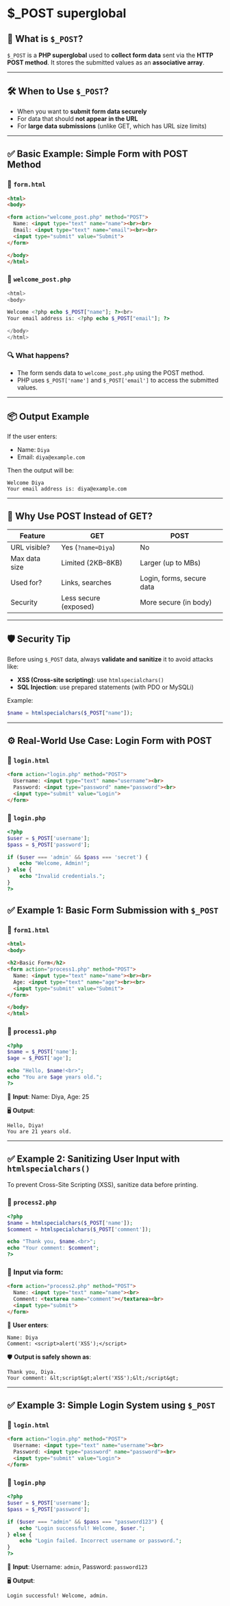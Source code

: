 # $_POST superglobal

## 🧾 What is `$_POST`?

`$_POST` is a **PHP superglobal** used to **collect form data** sent via the **HTTP POST method**. It stores the submitted values as an **associative array**.

---

## 🛠️ When to Use `$_POST`?

- When you want to **submit form data securely**
- For data that should **not appear in the URL**
- For **large data submissions** (unlike GET, which has URL size limits)

---

## ✅ Basic Example: Simple Form with POST Method

### 📄 `form.html`

```html
<html>
<body>

<form action="welcome_post.php" method="POST">
  Name: <input type="text" name="name"><br><br>
  Email: <input type="text" name="email"><br><br>
  <input type="submit" value="Submit">
</form>

</body>
</html>

```

### 📄 `welcome_post.php`

```php
<html>
<body>

Welcome <?php echo $_POST["name"]; ?><br>
Your email address is: <?php echo $_POST["email"]; ?>

</body>
</html>

```

### 🔍 What happens?

- The form sends data to `welcome_post.php` using the POST method.
- PHP uses `$_POST['name']` and `$_POST['email']` to access the submitted values.

---

## 📦 Output Example

If the user enters:

- Name: `Diya`
- Email: `diya@example.com`

Then the output will be:

```
Welcome Diya
Your email address is: diya@example.com

```

---

## 🔐 Why Use POST Instead of GET?

| Feature | GET | POST |
| --- | --- | --- |
| URL visible? | Yes (`?name=Diya`) | No |
| Max data size | Limited (2KB–8KB) | Larger (up to MBs) |
| Used for? | Links, searches | Login, forms, secure data |
| Security | Less secure (exposed) | More secure (in body) |

---

## 🛡️ Security Tip

Before using `$_POST` data, always **validate and sanitize** it to avoid attacks like:

- **XSS (Cross-site scripting)**: use `htmlspecialchars()`
- **SQL Injection**: use prepared statements (with PDO or MySQLi)

Example:

```php
$name = htmlspecialchars($_POST["name"]);

```

---

## ⚙️ Real-World Use Case: Login Form with POST

### 📄 `login.html`

```html
<form action="login.php" method="POST">
  Username: <input type="text" name="username"><br>
  Password: <input type="password" name="password"><br>
  <input type="submit" value="Login">
</form>

```

### 📄 `login.php`

```php
<?php
$user = $_POST['username'];
$pass = $_POST['password'];

if ($user === 'admin' && $pass === 'secret') {
    echo "Welcome, Admin!";
} else {
    echo "Invalid credentials.";
}
?>

```

## ✅ **Example 1: Basic Form Submission with `$_POST`**

### 📄 `form1.html`

```html
<html>
<body>

<h2>Basic Form</h2>
<form action="process1.php" method="POST">
  Name: <input type="text" name="name"><br><br>
  Age: <input type="text" name="age"><br><br>
  <input type="submit" value="Submit">
</form>

</body>
</html>

```

### 📄 `process1.php`

```php
<?php
$name = $_POST['name'];
$age = $_POST['age'];

echo "Hello, $name!<br>";
echo "You are $age years old.";
?>

```

🧪 **Input**: Name: Diya, Age: 25

🖥️ **Output**:

```
Hello, Diya!
You are 21 years old.

```

---

## ✅ **Example 2: Sanitizing User Input with `htmlspecialchars()`**

To prevent Cross-Site Scripting (XSS), sanitize data before printing.

### 📄 `process2.php`

```php
<?php
$name = htmlspecialchars($_POST['name']);
$comment = htmlspecialchars($_POST['comment']);

echo "Thank you, $name.<br>";
echo "Your comment: $comment";
?>

```

### 🧪 Input via form:

```html
<form action="process2.php" method="POST">
  Name: <input type="text" name="name"><br>
  Comment: <textarea name="comment"></textarea><br>
  <input type="submit">
</form>

```

🧪 **User enters**:

```
Name: Diya
Comment: <script>alert('XSS');</script>

```

🛡️ **Output is safely shown as**:

```
Thank you, Diya.
Your comment: &lt;script&gt;alert('XSS');&lt;/script&gt;

```

---

## ✅ **Example 3: Simple Login System using `$_POST`**

### 📄 `login.html`

```html
<form action="login.php" method="POST">
  Username: <input type="text" name="username"><br>
  Password: <input type="password" name="password"><br>
  <input type="submit" value="Login">
</form>

```

### 📄 `login.php`

```php
<?php
$user = $_POST['username'];
$pass = $_POST['password'];

if ($user === "admin" && $pass === "password123") {
    echo "Login successful! Welcome, $user.";
} else {
    echo "Login failed. Incorrect username or password.";
}
?>

```

🧪 **Input**: Username: `admin`, Password: `password123`

🖥️ **Output**:

```
Login successful! Welcome, admin.

```
